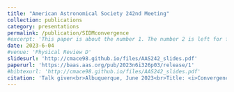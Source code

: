 ```yaml
---
title: "American Astronomical Society 242nd Meeting"
collection: publications
category: presentations
permalink: /publication/SIDMconvergence
#excerpt: 'This paper is about the number 1. The number 2 is left for future work.'
date: 2023-6-04
#venue: 'Physical Review D'
slidesurl: 'http://cmace98.github.io/files/AAS242_slides.pdf'
paperurl: 'https://baas.aas.org/pub/2023n6i326p03/release/1'
#bibtexurl: 'http://cmace98.github.io/files/AAS242_slides.pdf'
citation: 'Talk given<br>Albuquerque, June 2023<br>Title: <i>Convergence Tests and Applications of SIDM Core-Collapse Simulations</i><br><b>Charlie Mace</b>Zhichao Carton Zeng, Shengqi Yang, Birendra Dhanasingham, Annika Peter, Francis-Yan Cyr-Racine'
---
```

